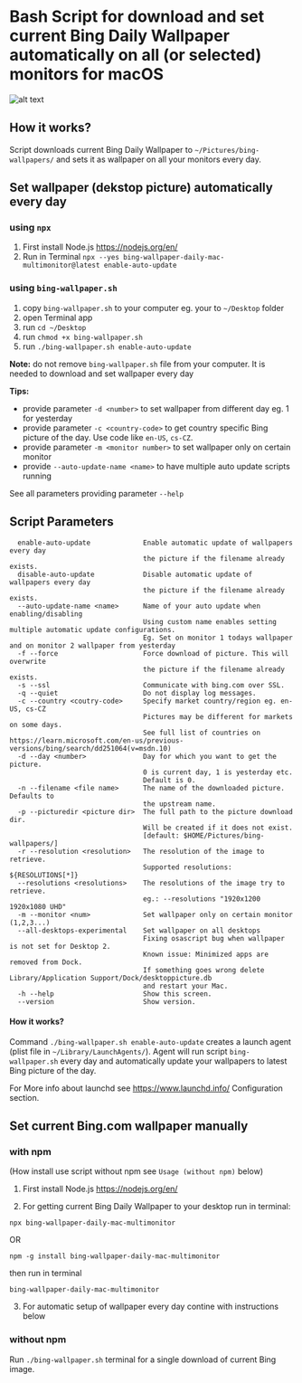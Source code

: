 # Bash Script for download and set current Bing Daily Wallpaper automatically on all (or selected) monitors for macOS

![alt text](https://raw.githubusercontent.com/lpikora/bing-wallpaper-daily-mac-multimonitor/images/example-bing-animation.gif)

## How it works?

Script downloads current Bing Daily Wallpaper to `~/Pictures/bing-wallpapers/` and sets it as wallpaper on all your monitors every day.

## Set wallpaper (dekstop picture) automatically every day

### using `npx`

1. First install Node.js https://nodejs.org/en/
2. Run in Terminal `npx --yes bing-wallpaper-daily-mac-multimonitor@latest enable-auto-update`

### using `bing-wallpaper.sh`

1. copy `bing-wallpaper.sh` to your computer eg. your to `~/Desktop` folder
2. open Terminal app
3. run `cd ~/Desktop`
4. run `chmod +x bing-wallpaper.sh` 
5. run `./bing-wallpaper.sh enable-auto-update`

**Note:** do not remove `bing-wallpaper.sh` file from your computer. It is needed to download and set wallpaper every day

**Tips:**
- provide parameter `-d <number>` to set wallpaper from different day eg. 1 for yesterday
- provide parameter `-c <country-code>` to get country specific Bing picture of the day. Use code like `en-US`, `cs-CZ`.
- provide parameter `-m <monitor number>` to set wallpaper only on certain monitor
- provide `--auto-update-name <name>` to have multiple auto update scripts running

See all parameters providing parameter `--help`

## Script Parameters


```
  enable-auto-update             Enable automatic update of wallpapers every day
                                 the picture if the filename already exists.
  disable-auto-update            Disable automatic update of wallpapers every day
                                 the picture if the filename already exists.
  --auto-update-name <name>      Name of your auto update when enabling/disabling
                                 Using custom name enables setting multiple automatic update configurations.
                                 Eg. Set on monitor 1 todays wallpaper and on monitor 2 wallpaper from yesterday                                                           
  -f --force                     Force download of picture. This will overwrite
                                 the picture if the filename already exists.
  -s --ssl                       Communicate with bing.com over SSL.
  -q --quiet                     Do not display log messages.
  -c --country <coutry-code>     Specify market country/region eg. en-US, cs-CZ
                                 Pictures may be different for markets on some days.
                                 See full list of countries on https://learn.microsoft.com/en-us/previous-versions/bing/search/dd251064(v=msdn.10)
  -d --day <number>              Day for which you want to get the picture.
                                 0 is current day, 1 is yesterday etc.
                                 Default is 0.
  -n --filename <file name>      The name of the downloaded picture. Defaults to
                                 the upstream name.
  -p --picturedir <picture dir>  The full path to the picture download dir.
                                 Will be created if it does not exist.
                                 [default: $HOME/Pictures/bing-wallpapers/]
  -r --resolution <resolution>   The resolution of the image to retrieve.
                                 Supported resolutions: ${RESOLUTIONS[*]}
  --resolutions <resolutions>    The resolutions of the image try to retrieve.
                                 eg.: --resolutions "1920x1200 1920x1080 UHD"
  -m --monitor <num>             Set wallpaper only on certain monitor (1,2,3...)
  --all-desktops-experimental    Set wallpaper on all desktops
                                 Fixing osascript bug when wallpaper is not set for Desktop 2.
                                 Known issue: Minimized apps are removed from Dock.
                                 If something goes wrong delete Library/Application Support/Dock/desktoppicture.db
                                 and restart your Mac.                           
  -h --help                      Show this screen.
  --version                      Show version.
```


#### How it works?

Command `./bing-wallpaper.sh enable-auto-update` creates a launch agent (plist file in `~/Library/LaunchAgents/`). Agent will run script `bing-wallpaper.sh` every day and automatically update your wallpapers to latest Bing picture of the day.

For More info about launchd see https://www.launchd.info/ Configuration section.

## Set current Bing.com wallpaper manually

### with npm

(How install use script without npm see `Usage (without npm)` below)

1. First install Node.js https://nodejs.org/en/

2. For getting current Bing Daily Wallpaper to your desktop run in terminal:

```
npx bing-wallpaper-daily-mac-multimonitor
```

OR

```
npm -g install bing-wallpaper-daily-mac-multimonitor
```

then run in terminal

```
bing-wallpaper-daily-mac-multimonitor
```

3. For automatic setup of wallpaper every day contine with instructions below

### without npm

Run `./bing-wallpaper.sh` terminal for a single download of current Bing image.